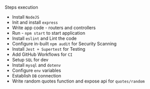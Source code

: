 Steps execution

- Install `NodeJS`
- Init and install `express`
- Write app code - routers and controllers
- Run - `npm start` to start application
- Install `eslint` and Lint the code
- Configure in-built `npm audit` for Security Scanning
- Install `Jest + Supertest` for Testing
- Add GitHub Workflows for `CI`
- Setup `SQL` for dev
- Install `mysql` and `dotenv`
- Configure `env` variables
- Establish `DB` connection
- Write random quotes function and expose api for `quotes/random`